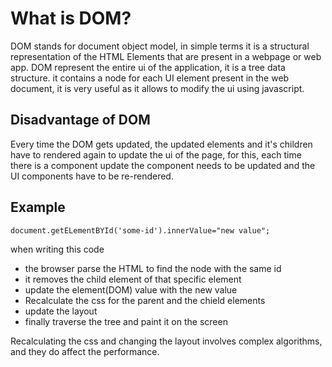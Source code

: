 # What is DOM?
DOM stands for document object model, in simple terms it is a structural representation of the HTML Elements that are present in a webpage or web app.
DOM represent the entire ui of the application, it is a tree data structure.
it contains a node for each UI element present in the web document, it is very useful as it allows to modify the ui using javascript.

## Disadvantage of DOM
Every time the DOM gets updated, the updated elements and it's children have to rendered again to update the ui of the page, for this, each time there is a component update the component needs to be updated and the UI components have to be re-rendered.

## Example
```html
document.getELementBYId('some-id').innerValue="new value";
```
when writing this code 
- the browser parse the HTML to find the node with the same id
- it removes the child element of that specific element
- update the element(DOM) value with the new value
- Recalculate the css for the parent and the chield elements
- update the layout
- finally traverse the tree and paint it on the screen

Recalculating the css and changing the layout involves complex algorithms, and they do affect the performance.
